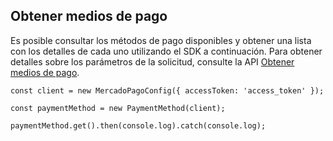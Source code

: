 ## Obtener medios de pago

Es posible consultar los métodos de pago disponibles y obtener una lista con los detalles de cada uno utilizando el SDK a continuación. Para obtener detalles sobre los parámetros de la solicitud, consulte la API [Obtener medios de pago](/developers/es/reference/payment_methods/_payment_methods/get).

```node
const client = new MercadoPagoConfig({ accessToken: 'access_token' });

const paymentMethod = new PaymentMethod(client);

paymentMethod.get().then(console.log).catch(console.log);
```